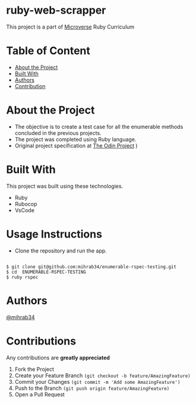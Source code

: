 # ruby-web-scrapper

This project is a part of [Microverse](https://www.microverse.org/) Ruby Curriculum

# Table of Content


* [About the Project](https://github.com/mihrab34/ruby-web-scrapper/blob/development/README.md#about-the-project)
* [Built With](https://github.com/mihrab34/ruby-web-scrapper/blob/development/README.md#built-with)
* [Authors](https://github.com/mihrab34/ruby-web-scrapper/blob/development/README.md#authors)
* [Contribution](https://github.com/mihrab34/ruby-web-scrapper/blob/development/README.md#contribution)

# About the Project

* The objective is to create a test case for all the enumerable methods concluded in the previous projects.
* The project was completed using Ruby language.
* Original project specification at [The Odin Project](https://www.theodinproject.com/courses/ruby-programming/lessons/testing-your-ruby-code)
)

# Built With

This project was built using these technologies.

* Ruby
* Rubocop
* VsCode

# Usage Instructions

* Clone the repository and run the app.

~~~~

$ git clone git@github.com:mihrab34/enumerable-rspec-testing.git
$ cd  ENUMERABLE-RSPEC-TESTING
$ ruby rspec

~~~~


# Authors

[@mihrab34](https://github.com/mihrab34)

# Contributions

Any contributions are **greatly appreciated**

1. Fork the Project
2. Create your Feature Branch ```(git checkout -b feature/AmazingFeature)```
3. Commit your Changes ```(git commit -m 'Add some AmazingFeature')```
4. Push to the Branch ```(git push origin feature/AmazingFeature)```
5. Open a Pull Request